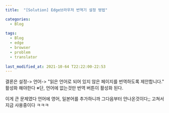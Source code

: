 ```yaml
---
title:  "[Solution] Edge브라우저 번역기 설정 벙법"

categories:
  - Blog
  
tags:
  - Blog
  - edge
  - browser 
  - problem
  - translator
  
last_modified_at: 2021-10-64 T22:22:00-22:53
---
```


결론은 설정-> 언어-> "읽은 언어로 되어 있지 않은 페이지를 번역하도록 제안합니다." 활성화 해야한다
※단, 언어에 없는것만 번역 버튼이 활성화 된다.

이게 큰 문제였다 언어에 영어, 일본어를 추가하니까 그다음부터 안나온것이다;;
고쳐서 지금 사용중이다 ㅋㅋㅋ

